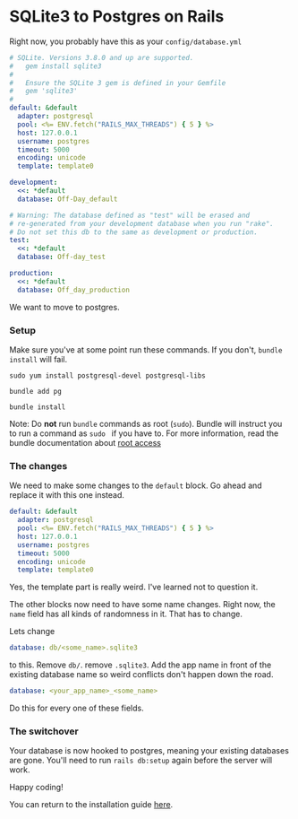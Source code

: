 # SQLite3 to Postgres on Rails

Right now, you probably have this as your `config/database.yml`

```yaml
# SQLite. Versions 3.8.0 and up are supported.
#   gem install sqlite3
#
#   Ensure the SQLite 3 gem is defined in your Gemfile
#   gem 'sqlite3'
#
default: &default
  adapter: postgresql
  pool: <%= ENV.fetch("RAILS_MAX_THREADS") { 5 } %>
  host: 127.0.0.1
  username: postgres
  timeout: 5000
  encoding: unicode
  template: template0

development:
  <<: *default
  database: Off-Day_default

# Warning: The database defined as "test" will be erased and
# re-generated from your development database when you run "rake".
# Do not set this db to the same as development or production.
test:
  <<: *default
  database: Off-day_test

production:
  <<: *default
  database: Off_day_production

```

We want to move to postgres.

### Setup

Make sure you've at some point run these commands. If you don't, `bundle install` will fail. 

`sudo yum install postgresql-devel postgresql-libs`

`bundle add pg`

`bundle install`

Note: Do **not** run `bundle` commands as root (`sudo`). Bundle will instruct you to run a command as `sudo ` if you have to. For more information, read the bundle documentation about [root access](https://bundler.io/man/bundle-install.1.html#SUDO-USAGE)

### The changes

We need to make some changes to the `default` block. Go ahead and replace it with this one instead.

```yaml
default: &default
  adapter: postgresql
  pool: <%= ENV.fetch("RAILS_MAX_THREADS") { 5 } %>
  host: 127.0.0.1
  username: postgres
  timeout: 5000
  encoding: unicode
  template: template0
```

Yes, the template part is really weird. I've learned not to question it.

The other blocks now need to have some name changes. Right now, the `name` field has all kinds of randomness in it. That has to change.

Lets change

```yaml
database: db/<some_name>.sqlite3
```

to this. Remove `db/`. remove `.sqlite3`. Add the app name in front of the existing database name so weird conflicts don't happen down the road.

```yaml
database: <your_app_name>_<some_name>
```

Do this for every one of these fields.

### The switchover

Your database is now hooked to postgres, meaning your existing databases are gone. You'll need to run `rails db:setup` again before the server will work.



Happy coding!



You can return to the installation guide [here](Installation_Guide.md#setting-up-the-correct-database).
